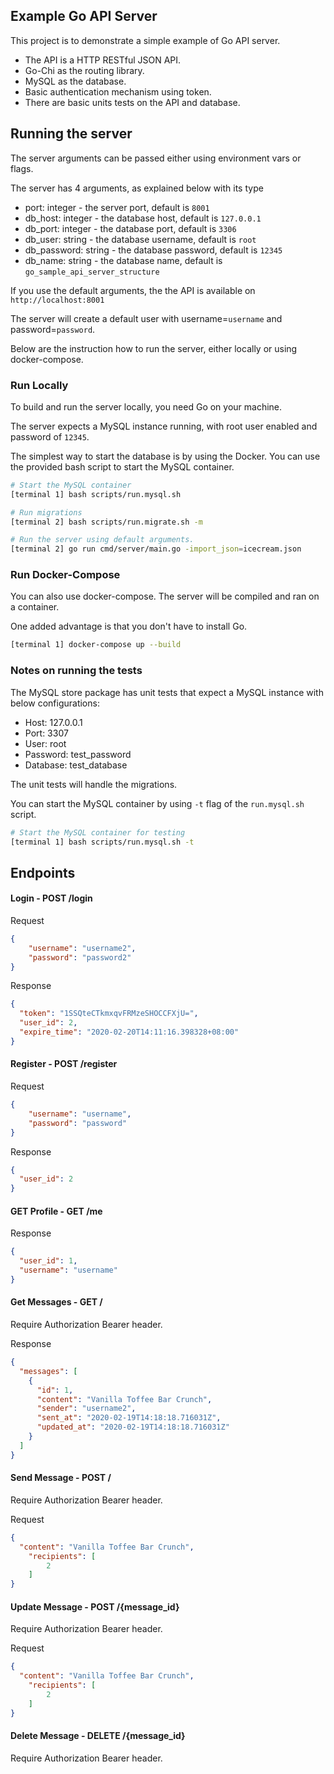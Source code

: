 ## Example Go API Server

This project is to demonstrate a simple example of Go API server.

- The API is a HTTP RESTful JSON API.
- Go-Chi as the routing library.
- MySQL as the database.
- Basic authentication mechanism using token.
- There are basic units tests on the API and database.

## Running the server

The server arguments can be passed either using environment vars or flags.

The server has 4 arguments, as explained below with its type

- port: integer - the server port, default is `8001`
- db_host: integer - the database host, default is `127.0.0.1`
- db_port: integer - the database port, default is `3306`
- db_user: string - the database username, default is `root`
- db_password: string - the database password, default is `12345`
- db_name: string - the database name, default is `go_sample_api_server_structure`

If you use the default arguments, the the API is available on `http://localhost:8001`

The server will create a default user with username=`username` and password=`password`.

Below are the instruction how to run the server, either locally or using docker-compose.

### Run Locally

To build and run the server locally, you need Go on your machine.

The server expects a MySQL instance running, with root user enabled and password of `12345`.

The simplest way to start the database is by using the Docker. You can use the provided bash script to start the MySQL container.

```bash
# Start the MySQL container
[terminal 1] bash scripts/run.mysql.sh

# Run migrations
[terminal 2] bash scripts/run.migrate.sh -m

# Run the server using default arguments.
[terminal 2] go run cmd/server/main.go -import_json=icecream.json
```

### Run Docker-Compose

You can also use docker-compose. The server will be compiled and ran on a container.

One added advantage is that you don't have to install Go.

```bash
[terminal 1] docker-compose up --build
```

### Notes on running the tests

The MySQL store package has unit tests that expect a MySQL instance with below configurations:
- Host: 127.0.0.1
- Port: 3307
- User: root
- Password: test_password
- Database: test_database 

The unit tests will handle the migrations.

You can start the MySQL container by using `-t` flag of the `run.mysql.sh` script.

```bash
# Start the MySQL container for testing
[terminal 1] bash scripts/run.mysql.sh -t
```

## Endpoints
#### Login - POST /login

Request
```json
{
	"username": "username2",
	"password": "password2"
}
```
Response
```json
{
  "token": "1SSQteCTkmxqvFRMzeSHOCCFXjU=",
  "user_id": 2,
  "expire_time": "2020-02-20T14:11:16.398328+08:00"
}
```

#### Register - POST /register

Request
```json
{
	"username": "username",
	"password": "password"
}
```
Response
```json
{
  "user_id": 2
}
```

#### GET Profile - GET /me

Response
```json
{
  "user_id": 1,
  "username": "username"
}
```
#### Get Messages - GET /

Require Authorization Bearer header.

Response
```json
{
  "messages": [
    {
      "id": 1,
      "content": "Vanilla Toffee Bar Crunch",
      "sender": "username2",
      "sent_at": "2020-02-19T14:18:18.716031Z",
      "updated_at": "2020-02-19T14:18:18.716031Z"
    }
  ]
}
```

#### Send Message - POST /

Require Authorization Bearer header.

Request
```json
{
  "content": "Vanilla Toffee Bar Crunch",
	"recipients": [
		2
	]
}
```

#### Update Message - POST /{message_id}

Require Authorization Bearer header.

Request
```json
{
  "content": "Vanilla Toffee Bar Crunch",
	"recipients": [
		2
	]
}
```

#### Delete Message - DELETE /{message_id}

Require Authorization Bearer header.
